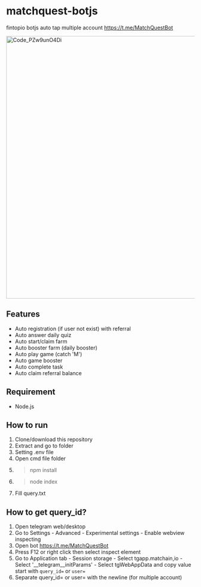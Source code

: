 # matchquest-botjs

fintopio botjs auto tap multiple account https://t.me/MatchQuestBot

<img width="702" alt="Code_PZw9unO4Di" src="https://github.com/user-attachments/assets/cbc3c4d1-1bd3-46c1-9a53-b24080fcf258">

## Features
- Auto registration (if user not exist) with referral
- Auto answer daily quiz
- Auto start/claim farm
- Auto booster farm (daily booster)
- Auto play game (catch 'M')
- Auto game booster
- Auto complete task
- Auto claim referral balance

## Requirement
- Node.js

## How to run
1. Clone/download this repository
2. Extract and go to folder
3. Setting .env file
4. Open cmd file folder
5. > npm install
6. > node index
7. Fill query.txt

## How to get query_id?
1. Open telegram web/desktop
2. Go to Settings - Advanced - Experimental settings - Enable webview inspecting
3. Open bot https://t.me/MatchQuestBot
4. Press F12 or right click then select inspect element
5. Go to Application tab - Session storage - Select tgapp.matchain,io - Select '__telegram__initParams' - Select tgWebAppData and copy value start with ```query_id=``` or ```user=```
6. Separate query_id= or user= with the newline (for multiple account)
